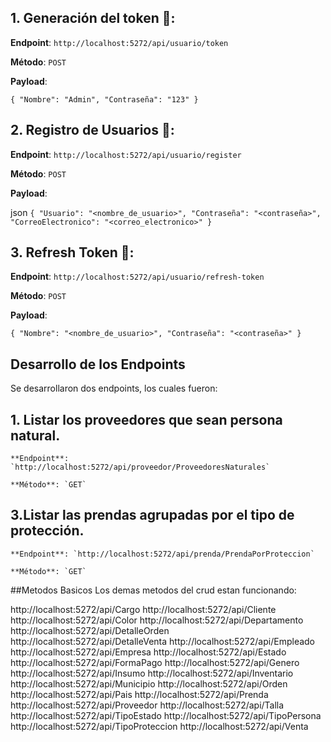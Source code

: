 ## 1. Generación del token 🔑:
**Endpoint**: `http://localhost:5272/api/usuario/token`

**Método**: `POST`

**Payload**:

`{
    "Nombre": "Admin",
    "Contraseña": "123"
}`
## 2. Registro de Usuarios 📝:

**Endpoint**: `http://localhost:5272/api/usuario/register`

**Método**: `POST`

**Payload**:

json
`{
    "Usuario": "<nombre_de_usuario>",
    "Contraseña": "<contraseña>",
    "CorreoElectronico": "<correo_electronico>"
}`

## 3. Refresh Token 🔄:

**Endpoint**: `http://localhost:5272/api/usuario/refresh-token`

**Método**: `POST`

**Payload**:

`{
    "Nombre": "<nombre_de_usuario>",
    "Contraseña": "<contraseña>"
}`


## Desarrollo de los Endpoints 

Se desarrollaron dos endpoints, los cuales fueron:

## 1. Listar los proveedores que sean persona natural.

    **Endpoint**: `http://localhost:5272/api/proveedor/ProveedoresNaturales`
    
    **Método**: `GET`

## 3.Listar las prendas agrupadas por el tipo de protección.

    **Endpoint**: `http://localhost:5272/api/prenda/PrendaPorProteccion`
    
    **Método**: `GET`

  ##Metodos Basicos
  Los demas metodos del crud estan funcionando:

  http://localhost:5272/api/Cargo
  http://localhost:5272/api/Cliente
  http://localhost:5272/api/Color
  http://localhost:5272/api/Departamento
  http://localhost:5272/api/DetalleOrden
  http://localhost:5272/api/DetalleVenta
  http://localhost:5272/api/Empleado
  http://localhost:5272/api/Empresa
  http://localhost:5272/api/Estado
  http://localhost:5272/api/FormaPago
  http://localhost:5272/api/Genero
  http://localhost:5272/api/Insumo
  http://localhost:5272/api/Inventario
  http://localhost:5272/api/Municipio
  http://localhost:5272/api/Orden
  http://localhost:5272/api/Pais
  http://localhost:5272/api/Prenda
  http://localhost:5272/api/Proveedor
  http://localhost:5272/api/Talla
  http://localhost:5272/api/TipoEstado
  http://localhost:5272/api/TipoPersona
  http://localhost:5272/api/TipoProteccion
  http://localhost:5272/api/Venta
